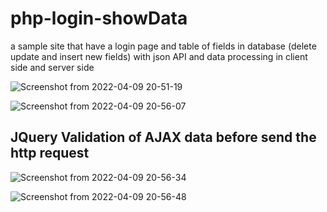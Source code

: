 # php-login-showData
a sample site that have a login page and  table of fields in database (delete update and insert new fields) with json API and data processing in client side and server side

![Screenshot from 2022-04-09 20-51-19](https://user-images.githubusercontent.com/103140839/162585970-f2ab80ae-74c9-4787-b0bd-1b77788c7e9d.png)

![Screenshot from 2022-04-09 20-56-07](https://user-images.githubusercontent.com/103140839/162585975-d0c684f1-9ddd-4ddb-9f94-31deac9abda2.png)

## JQuery Validation of AJAX data before send the http request

![Screenshot from 2022-04-09 20-56-34](https://user-images.githubusercontent.com/103140839/162585978-8bc859e0-aed3-4ef1-bc95-c063d0a35bcd.png)

![Screenshot from 2022-04-09 20-56-48](https://user-images.githubusercontent.com/103140839/162585981-64332845-8d9a-45da-b3ae-2e1312c05850.png)
